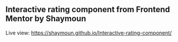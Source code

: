 ## Interactive rating component from Frontend Mentor by Shaymoun
 Live view: https://shaymoun.github.io/Interactive-rating-component/
